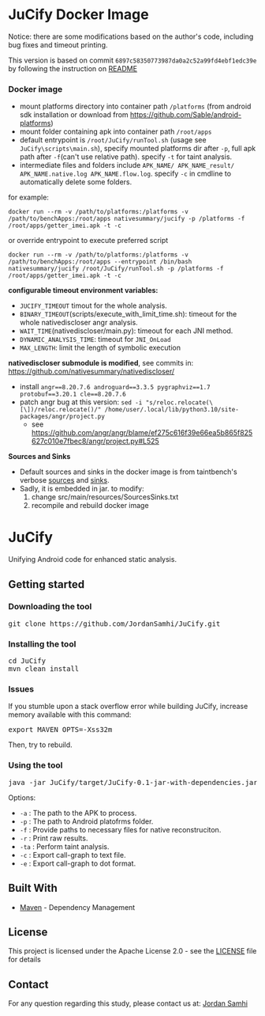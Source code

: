 # JuCify Docker Image

Notice: there are some modifications based on the author's code, including bug fixes and timeout printing.

This version is based on commit `6897c58350773987da0a2c52a99fd4ebf1edc39e` by following the instruction on [README](https://github.com/NativeSummary/JuCify/blob/de4cd20ceb143d1453af52886005fbdf6c988ed8/README.md)


### Docker image

- mount platforms directory into container path `/platforms`  (from android sdk installation or download from https://github.com/Sable/android-platforms)
- mount folder containing apk into container path `/root/apps`
- default entrypoint is `/root/JuCify/runTool.sh` (usage see `JuCify\scripts\main.sh`), specify mounted platforms dir after `-p`, full apk path after `-f`(can't use relative path). specify `-t` for taint analysis.
- intermediate files and folders include `APK_NAME/ APK_NAME_result/ APK_NAME.native.log APK_NAME.flow.log`. specify `-c` in cmdline to automatically delete some folders.

for example:
```
docker run --rm -v /path/to/platforms:/platforms -v /path/to/benchApps:/root/apps nativesummary/jucify -p /platforms -f /root/apps/getter_imei.apk -t -c
```

or override entrypoint to execute preferred script
```
docker run --rm -v /path/to/platforms:/platforms -v /path/to/benchApps:/root/apps --entrypoint /bin/bash nativesummary/jucify /root/JuCify/runTool.sh -p /platforms -f /root/apps/getter_imei.apk -t -c
```

**configurable timeout environment variables:**
- `JUCIFY_TIMEOUT` timout for the whole analysis.
- `BINARY_TIMEOUT`(scripts/execute_with_limit_time.sh): timeout for the whole nativediscloser angr analysis.
- `WAIT_TIME`(nativediscloser/main.py): timeout for each JNI method.
- `DYNAMIC_ANALYSIS_TIME`: timeout for `JNI_OnLoad`
- `MAX_LENGTH`: limit the length of symbolic execution

**nativediscloser submodule is modified**, see commits in: https://github.com/nativesummary/nativediscloser/
- install `angr==8.20.7.6 androguard==3.3.5 pygraphviz==1.7 protobuf==3.20.1 cle==8.20.7.6`
- patch angr bug at this version: `sed -i "s/reloc.relocate(\[\])/reloc.relocate()/" /home/user/.local/lib/python3.10/site-packages/angr/project.py`
    - see https://github.com/angr/angr/blame/ef275c616f39e66ea5b865f825627c010e7fbec8/angr/project.py#L525

**Sources and Sinks** 
- Default sources and sinks in the docker image is from taintbench's verbose [sources](https://github.com/TaintBench/TaintBench/blob/master/merged_sources.txt) and [sinks](https://github.com/TaintBench/TaintBench/blob/master/merged_sinks.txt).
- Sadly, it is embedded in jar. to modify:
    1. change src/main/resources/SourcesSinks.txt
    1. recompile and rebuild docker image

# JuCify

Unifying Android code for enhanced static analysis.

## Getting started

### Downloading the tool

<pre>
git clone https://github.com/JordanSamhi/JuCify.git
</pre>

### Installing the tool

<pre>
cd JuCify
mvn clean install
</pre>

### Issues

If you stumble upon a stack overflow error while building JuCify, increase memory available with this command:

<pre>
export MAVEN_OPTS=-Xss32m
</pre>

Then, try to rebuild.

### Using the tool

<pre>
java -jar JuCify/target/JuCify-0.1-jar-with-dependencies.jar <i>options</i>
</pre>

Options:

* ```-a``` : The path to the APK to process.
* ```-p``` : The path to Android platofrms folder.
* ```-f``` :  Provide paths to necessary files for native reconstruciton.
* ```-r``` : Print raw results.
* ```-ta``` : Perform taint analysis.
* ```-c``` : Export call-graph to text file.
* ```-e``` : Export call-graph to dot format.

## Built With

* [Maven](https://maven.apache.org/) - Dependency Management

## License

This project is licensed under the Apache License 2.0 - see the [LICENSE](LICENSE) file for details

## Contact

For any question regarding this study, please contact us at:
[Jordan Samhi](mailto:jordan.samhi@uni.lu)
